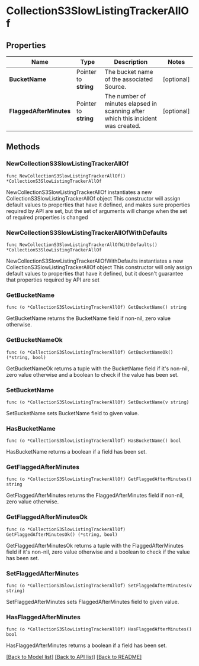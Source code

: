 # CollectionS3SlowListingTrackerAllOf

## Properties

Name | Type | Description | Notes
------------ | ------------- | ------------- | -------------
**BucketName** | Pointer to **string** | The bucket name of the associated Source. | [optional] 
**FlaggedAfterMinutes** | Pointer to **string** | The number of minutes elapsed in scanning after which this incident was created. | [optional] 

## Methods

### NewCollectionS3SlowListingTrackerAllOf

`func NewCollectionS3SlowListingTrackerAllOf() *CollectionS3SlowListingTrackerAllOf`

NewCollectionS3SlowListingTrackerAllOf instantiates a new CollectionS3SlowListingTrackerAllOf object
This constructor will assign default values to properties that have it defined,
and makes sure properties required by API are set, but the set of arguments
will change when the set of required properties is changed

### NewCollectionS3SlowListingTrackerAllOfWithDefaults

`func NewCollectionS3SlowListingTrackerAllOfWithDefaults() *CollectionS3SlowListingTrackerAllOf`

NewCollectionS3SlowListingTrackerAllOfWithDefaults instantiates a new CollectionS3SlowListingTrackerAllOf object
This constructor will only assign default values to properties that have it defined,
but it doesn't guarantee that properties required by API are set

### GetBucketName

`func (o *CollectionS3SlowListingTrackerAllOf) GetBucketName() string`

GetBucketName returns the BucketName field if non-nil, zero value otherwise.

### GetBucketNameOk

`func (o *CollectionS3SlowListingTrackerAllOf) GetBucketNameOk() (*string, bool)`

GetBucketNameOk returns a tuple with the BucketName field if it's non-nil, zero value otherwise
and a boolean to check if the value has been set.

### SetBucketName

`func (o *CollectionS3SlowListingTrackerAllOf) SetBucketName(v string)`

SetBucketName sets BucketName field to given value.

### HasBucketName

`func (o *CollectionS3SlowListingTrackerAllOf) HasBucketName() bool`

HasBucketName returns a boolean if a field has been set.

### GetFlaggedAfterMinutes

`func (o *CollectionS3SlowListingTrackerAllOf) GetFlaggedAfterMinutes() string`

GetFlaggedAfterMinutes returns the FlaggedAfterMinutes field if non-nil, zero value otherwise.

### GetFlaggedAfterMinutesOk

`func (o *CollectionS3SlowListingTrackerAllOf) GetFlaggedAfterMinutesOk() (*string, bool)`

GetFlaggedAfterMinutesOk returns a tuple with the FlaggedAfterMinutes field if it's non-nil, zero value otherwise
and a boolean to check if the value has been set.

### SetFlaggedAfterMinutes

`func (o *CollectionS3SlowListingTrackerAllOf) SetFlaggedAfterMinutes(v string)`

SetFlaggedAfterMinutes sets FlaggedAfterMinutes field to given value.

### HasFlaggedAfterMinutes

`func (o *CollectionS3SlowListingTrackerAllOf) HasFlaggedAfterMinutes() bool`

HasFlaggedAfterMinutes returns a boolean if a field has been set.


[[Back to Model list]](../README.md#documentation-for-models) [[Back to API list]](../README.md#documentation-for-api-endpoints) [[Back to README]](../README.md)


